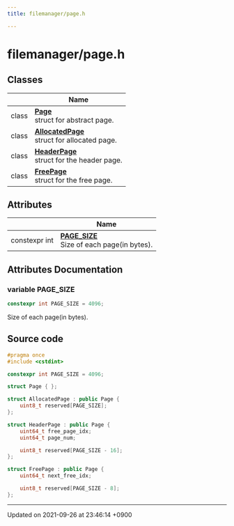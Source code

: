 ```yaml
---
title: filemanager/page.h

---
```


# filemanager/page.h



## Classes

|                | Name           |
| -------------- | -------------- |
| class | **[Page](/Classes/structPage)** <br>struct for abstract page.  |
| class | **[AllocatedPage](/Classes/structAllocatedPage)** <br>struct for allocated page.  |
| class | **[HeaderPage](/Classes/structHeaderPage)** <br>struct for the header page.  |
| class | **[FreePage](/Classes/structFreePage)** <br>struct for the free page.  |

## Attributes

|                | Name           |
| -------------- | -------------- |
| constexpr int | **[PAGE_SIZE](/Files/page_8h#variable-page-size)** <br>Size of each page(in bytes).  |



## Attributes Documentation

### variable PAGE_SIZE

```cpp
constexpr int PAGE_SIZE = 4096;
```

Size of each page(in bytes). 


## Source code

```cpp
#pragma once
#include <cstdint>

constexpr int PAGE_SIZE = 4096;

struct Page { };

struct AllocatedPage : public Page {
    uint8_t reserved[PAGE_SIZE];
};

struct HeaderPage : public Page {
    uint64_t free_page_idx;
    uint64_t page_num;

    uint8_t reserved[PAGE_SIZE - 16];
};

struct FreePage : public Page {
    uint64_t next_free_idx;

    uint8_t reserved[PAGE_SIZE - 8];
};
```


-------------------------------

Updated on 2021-09-26 at 23:46:14 +0900

